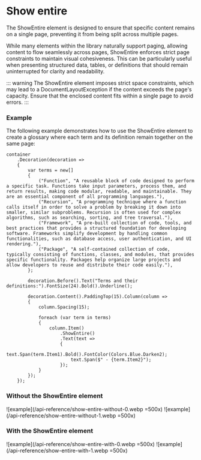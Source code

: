 # Show entire

The ShowEntire element is designed to ensure that specific content remains on a single page, preventing it from being split across multiple pages.

While many elements within the library naturally support paging, allowing content to flow seamlessly across pages, ShowEntire enforces strict page constraints to maintain visual cohesiveness. 
This can be particularly useful when presenting structured data, tables, or definitions that should remain uninterrupted for clarity and readability.

::: warning
The ShowEntire element imposes strict space constraints, which may lead to a DocumentLayoutException if the content exceeds the page's capacity. 
Ensure that the enclosed content fits within a single page to avoid errors.
:::


### Example

The following example demonstrates how to use the ShowEntire element to create a glossary where each term and its definition remain together on the same page:

```c#{21}
container
    .Decoration(decoration =>
    {
        var terms = new[]
        {
            ("Function", "A reusable block of code designed to perform a specific task. Functions take input parameters, process them, and return results, making code modular, readable, and maintainable. They are an essential component of all programming languages."),
            ("Recursion", "A programming technique where a function calls itself in order to solve a problem by breaking it down into smaller, similar subproblems. Recursion is often used for complex algorithms, such as searching, sorting, and tree traversal."),
            ("Framework", "A pre-built collection of code, tools, and best practices that provides a structured foundation for developing software. Frameworks simplify development by handling common functionalities, such as database access, user authentication, and UI rendering."),
            ("Package", "A self-contained collection of code, typically consisting of functions, classes, and modules, that provides specific functionality. Packages help organize large projects and allow developers to reuse and distribute their code easily."),
        };
        
        decoration.Before().Text("Terms and their definitions:").FontSize(24).Bold().Underline();
        
        decoration.Content().PaddingTop(15).Column(column =>
        {
            column.Spacing(15);
            
            foreach (var term in terms)
            {
                column.Item()
                    .ShowEntire()
                    .Text(text =>
                    {
                        text.Span(term.Item1).Bold().FontColor(Colors.Blue.Darken2);
                        text.Span($" - {term.Item2}");
                    });
            }
        });
    });
```


### Without the ShowEntire element

![example](/api-reference/show-entire-without-0.webp =500x)
![example](/api-reference/show-entire-without-1.webp =500x)


### With the ShowEntire element

![example](/api-reference/show-entire-with-0.webp =500x)
![example](/api-reference/show-entire-with-1.webp =500x)
```
